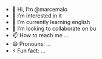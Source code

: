 - 👋 Hi, I’m @marcemalo
- 👀 I’m interested in it
- 🌱 I’m currently learning english
- 💞️ I’m looking to collaborate on bu
- 📫 How to reach me ...
- 😄 Pronouns: ...
- ⚡ Fun fact: ...

<!---
marcemalo/marcemalo is a ✨ special ✨ repository because its `README.md` (this file) appears on your GitHub profile.
You can click the Preview link to take a look at your changes.
--->
